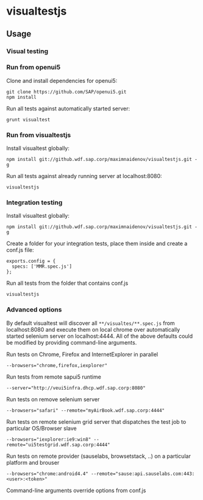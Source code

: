 # visualtestjs

## Usage 

### Visual testing

### Run from openui5
Clone and install dependencies for openui5:
```
git clone https://github.com/SAP/openui5.git
npm install
```
Run all tests against automatically started server:
```
grunt visualtest
```

### Run from visualtestjs
Install visualtest globally:
```
npm install git://github.wdf.sap.corp/maximnaidenov/visualtestjs.git -g
```
Run all tests against already running server at localhost:8080:
```
visualtestjs
```

### Integration testing

Install visualtest globally:
```
npm install git://github.wdf.sap.corp/maximnaidenov/visualtestjs.git -g
```
Create a folder for your integration tests, place them inside and create a conf.js file:
```
exports.config = {
  specs: ['MMR.spec.js']
};
```
Run all tests from the folder that contains conf.js
```
visualtestjs
```

### Advanced options

By default visualtest will discover all `**/visualtes/**.spec.js` from localhost:8080 and execute them on local chrome over automatically started selenium server on localhost:4444.
All of the above defaults could be modified by providing command-line arguments.

Run tests on Chrome, Firefox and InternetExplorer in parallel 
```
--browsers="chrome,firefox,iexplorer" 
```
Run tests from remote sapui5 runtime
```
--server="http://veui5infra.dhcp.wdf.sap.corp:8080"  
```
Run tests on remove selenium server
```
--browsers="safari" --remote="myAirBook.wdf.sap.corp:4444" 
```
Run tests on remote selenium grid server that dispatches the test job to particular OS/Browser slave
```
--browsers="iexplorer:ie9:win8" --remote="ui5testgrid.wdf.sap.corp:4444" 
```
Run tests on remote provider (sauselabs, browsetstack, ..) on a particular platform and brouser
```
--browsers="chrome:android4.4" --remote="sause:api.sauselabs.com:443:<user>:<token>" 
```

Command-line arguments override options from conf.js
